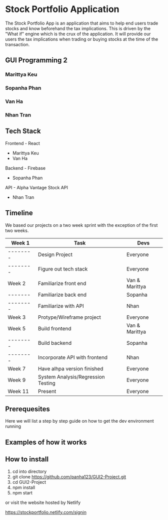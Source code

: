 # Stock Portfolio Application
The Stock Portfolio App is an application that aims to help end users trade stocks and know beforehand the tax implications. This is driven by the "What if" engine which is the crux of the application. It will provide our users the tax implications when trading or buying stocks at the time of the transaction.  

## GUI Programming 2
### Marittya Keu
### Sopanha Phan
### Van Ha
### Nhan Tran

## Tech Stack
Frontend - React
- Marittya Keu
- Van Ha


Backend - Firebase
- Sopanha Phan

API - Alpha Vantage Stock API
- Nhan Tran

## Timeline
We based our projects on a two week sprint with the exception of the first two weeks.


| Week 1 | Task | Devs |
|--------|------|------|
|--------|Design Project| Everyone |
|--------|Figure out tech stack| Everyone |
| Week 2 |Familiarize front end | Van & Marittya|
|------- |Familiarize back end | Sopanha |
|--------|Familiarize with API | Nhan |
| Week 3 |Protype/Wireframe project | Everyone |
| Week 5 |Build frontend | Van & Marittya |
|--------|Build backend | Sopanha |
|--------|Incorporate API with frontend| Nhan |
| Week 7 | Have alhpa version finished| Everyone |
| Week 9 | System Analysis/Regression Testing| Everyone |
| Week 11 | Present | Everyone |


   
## Prerequesites
Here we will list a step by step guide on how to get the dev environment running


## Examples of how it works


## How to install
1. cd into directory
2. git clone https://github.com/panha123/GUI2-Project.git
3. cd GUI2-Project
3. npm install 
4. npm start

or visit the website hosted by Netlify

https://stockportfolio.netlify.com/signin
